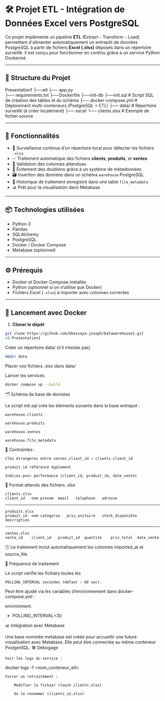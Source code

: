 # 🛠️ Projet ETL - Intégration de Données Excel vers PostgreSQL

Ce projet implémente un pipeline **ETL** (Extract - Transform - Load) permettant d'alimenter automatiquement un entrepôt de données PostgreSQL à partir de fichiers **Excel (.xlsx)** déposés dans un répertoire surveillé. Il est conçu pour fonctionner en continu grâce à un service Python Dockerisé.

---

## 📁 Structure du Projet
Presentation1
    ├──etl
     ├── app.py   
     ├── requirements.txt
     ├──Dockerfile
    ├──init-db
     ├──init.sql # Script SQL de création des tables et du schéma
    ├── docker-compose.yml # Déploiement multi-conteneurs (PostgreSQL + ETL)
    ├── data/ # Répertoire surveillé (à créer localement)
    ├── excel
     └── clients.xlsx # Exemple de fichier source

---

## 🚀 Fonctionnalités

- 📂 Surveillance continue d’un répertoire local pour détecter les fichiers `.xlsx`
- ✅ Traitement automatique des fichiers **clients**, **produits**, et **ventes**
- 🔎 Validation des colonnes attendues
- 🧠 Évitement des doublons grâce à un système de métadonnées
- 🗃️ Insertion des données dans un schéma `warehouse` PostgreSQL
- 🧾 Historique de traitement enregistré dans une table `file_metadata`
- 📊 Prêt pour la visualisation dans Metabase

---

## 📦 Technologies utilisées

- Python 3
- Pandas
- SQLAlchemy
- PostgreSQL
- Docker / Docker Compose
- Metabase (optionnel)

---

## ⚙️ Prérequis

- Docker et Docker Compose installés
- Python (optionnel si on n’utilise que Docker)
- Fichiers Excel (`.xlsx`) à importer avec colonnes correctes

---

## 🐳 Lancement avec Docker

1. **Cloner le dépôt**
```bash
git clone https://github.com/Gbessaya-joseph/Datawarehouse1.git
cd Presentation1
```
Créer un répertoire data/ (s’il n’existe pas)
```bash
mkdir data
```
Placer vos fichiers .xlsx dans data/

Lancer les services
```bash
docker compose up --build
```

🗂️ Schéma de base de données

Le script init.sql crée les éléments suivants dans la base entrepot :

    warehouse.clients

    warehouse.produits

    warehouse.ventes

    warehouse.file_metadata

🔐 Contraintes :

    Clés étrangères entre ventes.client_id → clients.client_id

    produit_id référencé également

    Indices pour performance (client_id, produit_id, date_vente)

📝 Format attendu des fichiers .xlsx

    clients.xlsx
    client_id	nom	prenom	email	telephone	adresse
---
    produits.xlsx
    produit_id	nom	categorie	prix_unitaire	stock_disponible	description
---
    ventes.xlsx
    vente_id	client_id	produit_id	quantite	prix_total	date_vente

🕒 Le traitement inclut automatiquement les colonnes imported_at et source_file.

🔁 Fréquence de traitement

Le script vérifie les fichiers toutes les 
```
POLLING_INTERVAL secondes (défaut : 60 sec).
```
Peut être ajusté via les variables d’environnement dans docker-compose.yml :

environment:
  - POLLING_INTERVAL=30

📊 Intégration avec Metabase

Une base nommée metabase est créée pour accueillir une future visualisation avec Metabase.
Elle peut être connectée au même conteneur PostgreSQL.
🛠️ Débogage

    Voir les logs du service :

docker logs -f <nom_conteneur_etl>

    Forcer un retraitement :

        Modifier le fichier (touch clients.xlsx)

        Ou le renommer (clients_v2.xlsx)

